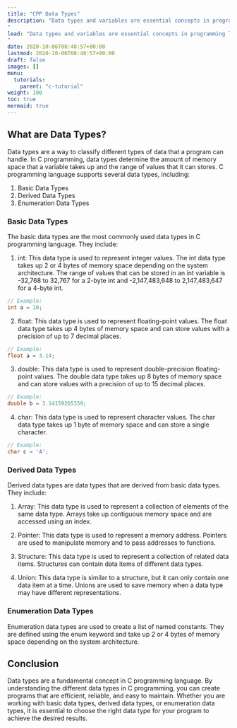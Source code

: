 ```yaml
---
title: "CPP Data Types"
description: "Data types and variables are essential concepts in programming languages, and C programming language is no exception. In this article, we will discuss data types and variables in C programming language with examples.
"
lead: "Data types and variables are essential concepts in programming languages, and C programming language is no exception. In this article, we will discuss data types and variables in C programming language with examples.
"
date: 2020-10-06T08:48:57+00:00
lastmod: 2020-10-06T08:48:57+00:00
draft: false
images: []
menu:
  tutorials:
    parent: "c-tutorial"
weight: 100
toc: true
mermaid: true
---
```



## What are Data Types?
Data types are a way to classify different types of data that a program can handle. In C programming, data types determine the amount of memory space that a variable takes up and the range of values that it can stores. C programming language supports several data types, including:

1. Basic Data Types
2. Derived Data Types
3. Enumeration Data Types

### Basic Data Types
The basic data types are the most commonly used data types in C programming language. They include:

1. int: This data type is used to represent integer values. The int data type takes up 2 or 4 bytes of memory space depending on the system architecture. The range of values that can be stored in an int variable is -32,768 to 32,767 for a 2-byte int and -2,147,483,648 to 2,147,483,647 for a 4-byte int.

```c
// Example:
int a = 10;
```

2. float: This data type is used to represent floating-point values. The float data type takes up 4 bytes of memory space and can store values with a precision of up to 7 decimal places.

```c
// Example:
float a = 3.14;
```

3. double: This data type is used to represent double-precision floating-point values. The double data type takes up 8 bytes of memory space and can store values with a precision of up to 15 decimal places.

```c
// Example:
double b = 3.14159265359;
```
4. char: This data type is used to represent character values. The char data type takes up 1 byte of memory space and can store a single character.

```c
// Example:
char c = 'A';
```

### Derived Data Types
Derived data types are data types that are derived from basic data types. They include:

1. Array: This data type is used to represent a collection of elements of the same data type. Arrays take up contiguous memory space and are accessed using an index.

2. Pointer: This data type is used to represent a memory address. Pointers are used to manipulate memory and to pass addresses to functions.

3. Structure: This data type is used to represent a collection of related data items. Structures can contain data items of different data types.

4. Union: This data type is similar to a structure, but it can only contain one data item at a time. Unions are used to save memory when a data type may have different representations.


### Enumeration Data Types
Enumeration data types are used to create a list of named constants. They are defined using the enum keyword and take up 2 or 4 bytes of memory space depending on the system architecture.


## Conclusion
Data types are a fundamental concept in C programming language. By understanding the different data types in C programming, you can create programs that are efficient, reliable, and easy to maintain. Whether you are working with basic data types, derived data types, or enumeration data types, it is essential to choose the right data type for your program to achieve the desired results.
